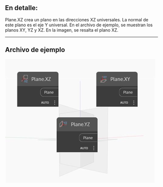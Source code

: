 ## En detalle:
Plane.XZ crea un plano en las direcciones XZ universales. La normal de este plano es el eje Y universal. En el archivo de ejemplo, se muestran los planos XY, YZ y XZ. En la imagen, se resalta el plano XZ.
___
## Archivo de ejemplo

![XZ](./Autodesk.DesignScript.Geometry.Plane.XZ_img.jpg)

